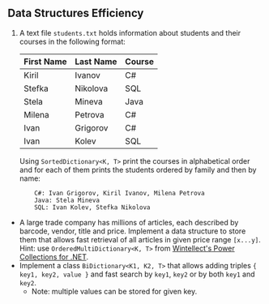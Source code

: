 ## Data Structures Efficiency

1. A text file `students.txt` holds information about students and their courses in the following format:

    | First Name | Last Name | Course |
    | ---------- | --------- | ------ |
    | Kiril      | Ivanov    | C#     |
    | Stefka     | Nikolova  | SQL    |
    | Stela      | Mineva    | Java   |
    | Milena     | Petrova   | C#     |
    | Ivan       | Grigorov  | C#     |
    | Ivan       | Kolev     | SQL    |

    Using `SortedDictionary<K, T>` print the courses in alphabetical order and for each of them prints the students ordered by family and then by name:

    ```
        C#: Ivan Grigorov, Kiril Ivanov, Milena Petrova
        Java: Stela Mineva
        SQL: Ivan Kolev, Stefka Nikolova
    ```
* A large trade company has millions of articles, each described by barcode, vendor, title and price. Implement a data structure to store them that allows fast retrieval of all articles in given price range `[x...y]`. Hint: use `OrderedMultiDictionary<K, T>` from [Wintellect's Power Collections for .NET](http://powercollections.codeplex.com/).
* Implement a class `BiDictionary<K1, K2, T>` that allows adding triples `{ key1, key2, value }` and fast search by `key1`, `key2` or by both `key1` and `key2`.
    * Note: multiple values can be stored for given key.